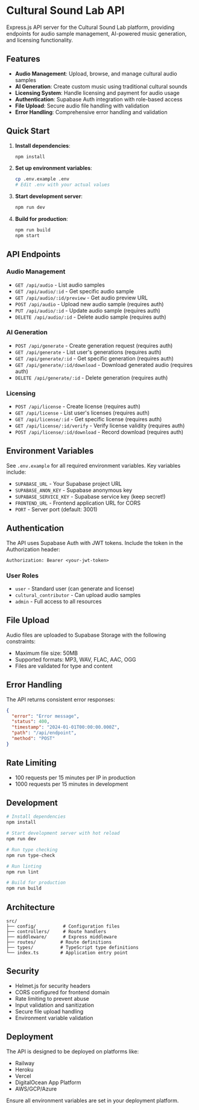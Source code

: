 # Cultural Sound Lab API

Express.js API server for the Cultural Sound Lab platform, providing endpoints for audio sample management, AI-powered music generation, and licensing functionality.

## Features

- **Audio Management**: Upload, browse, and manage cultural audio samples
- **AI Generation**: Create custom music using traditional cultural sounds
- **Licensing System**: Handle licensing and payment for audio usage
- **Authentication**: Supabase Auth integration with role-based access
- **File Upload**: Secure audio file handling with validation
- **Error Handling**: Comprehensive error handling and validation

## Quick Start

1. **Install dependencies**:
   ```bash
   npm install
   ```

2. **Set up environment variables**:
   ```bash
   cp .env.example .env
   # Edit .env with your actual values
   ```

3. **Start development server**:
   ```bash
   npm run dev
   ```

4. **Build for production**:
   ```bash
   npm run build
   npm start
   ```

## API Endpoints

### Audio Management
- `GET /api/audio` - List audio samples
- `GET /api/audio/:id` - Get specific audio sample
- `GET /api/audio/:id/preview` - Get audio preview URL
- `POST /api/audio` - Upload new audio sample (requires auth)
- `PUT /api/audio/:id` - Update audio sample (requires auth)
- `DELETE /api/audio/:id` - Delete audio sample (requires auth)

### AI Generation
- `POST /api/generate` - Create generation request (requires auth)
- `GET /api/generate` - List user's generations (requires auth)
- `GET /api/generate/:id` - Get specific generation (requires auth)
- `GET /api/generate/:id/download` - Download generated audio (requires auth)
- `DELETE /api/generate/:id` - Delete generation (requires auth)

### Licensing
- `POST /api/license` - Create license (requires auth)
- `GET /api/license` - List user's licenses (requires auth)
- `GET /api/license/:id` - Get specific license (requires auth)
- `GET /api/license/:id/verify` - Verify license validity (requires auth)
- `POST /api/license/:id/download` - Record download (requires auth)

## Environment Variables

See `.env.example` for all required environment variables. Key variables include:

- `SUPABASE_URL` - Your Supabase project URL
- `SUPABASE_ANON_KEY` - Supabase anonymous key
- `SUPABASE_SERVICE_KEY` - Supabase service key (keep secret!)
- `FRONTEND_URL` - Frontend application URL for CORS
- `PORT` - Server port (default: 3001)

## Authentication

The API uses Supabase Auth with JWT tokens. Include the token in the Authorization header:

```
Authorization: Bearer <your-jwt-token>
```

### User Roles
- `user` - Standard user (can generate and license)
- `cultural_contributor` - Can upload audio samples
- `admin` - Full access to all resources

## File Upload

Audio files are uploaded to Supabase Storage with the following constraints:
- Maximum file size: 50MB
- Supported formats: MP3, WAV, FLAC, AAC, OGG
- Files are validated for type and content

## Error Handling

The API returns consistent error responses:

```json
{
  "error": "Error message",
  "status": 400,
  "timestamp": "2024-01-01T00:00:00.000Z",
  "path": "/api/endpoint",
  "method": "POST"
}
```

## Rate Limiting

- 100 requests per 15 minutes per IP in production
- 1000 requests per 15 minutes in development

## Development

```bash
# Install dependencies
npm install

# Start development server with hot reload
npm run dev

# Run type checking
npm run type-check

# Run linting
npm run lint

# Build for production
npm run build
```

## Architecture

```
src/
├── config/          # Configuration files
├── controllers/     # Route handlers
├── middleware/      # Express middleware
├── routes/         # Route definitions
├── types/          # TypeScript type definitions
└── index.ts        # Application entry point
```

## Security

- Helmet.js for security headers
- CORS configured for frontend domain
- Rate limiting to prevent abuse
- Input validation and sanitization
- Secure file upload handling
- Environment variable validation

## Deployment

The API is designed to be deployed on platforms like:
- Railway
- Heroku
- Vercel
- DigitalOcean App Platform
- AWS/GCP/Azure

Ensure all environment variables are set in your deployment platform.